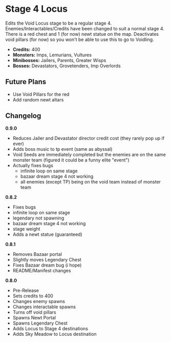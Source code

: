 # Stage 4 Locus

Edits the Void Locus stage to be a regular stage 4. Enemies/Interactables/Credits have been changed to suit a normal stage 4. There is a red chest and 1 (for now) newt statue on the map. Deactivates void pillars (for now) so you won't be able to use this to go to Voidling.

- **Credits:** 400
- **Monsters:** Imps, Lemurians, Vultures
- **Minibosses:** Jailers, Parents, Greater Wisps
- **Bosses:** Devastators, Grovetenders, Imp Overlords

## Future Plans
- Use Void Pillars for the red
- Add random newt altars

## Changelog

**0.9.0**

- Reduces Jailer and Devastator director credit cost (they rarely pop up if ever)
- Adds boss music to tp event (same as abyssal)
- Void Seeds are immediately completed but the enemies are on the same monster team (figured it could be a funny elite "event")
- Actually fixes bugs
  - infinite loop on same stage
  - bazaar dream stage 4 not working
  - all enemies (except TP) being on the void team instead of monster team

**0.8.2**

- Fixes bugs
 - infinite loop on same stage
 - legendary not spawning
 - bazaar dream stage 4 not working
 - stage weight
- Adds a newt statue (guaranteed)

**0.8.1**

- Removes Bazaar portal
- Slightly moves Legendary Chest
- Fixes Bazaar dream bug (i hope)
- README/Manifest changes

**0.8.0**

- Pre-Release
- Sets credits to 400
- Changes enemy spawns
- Changes interactable spawns
- Turns off void pillars
- Spawns Newt Portal
- Spawns Legendary Chest
- Adds Locus to Stage 4 destinations
- Adds Sky Meadow to Locus destination
